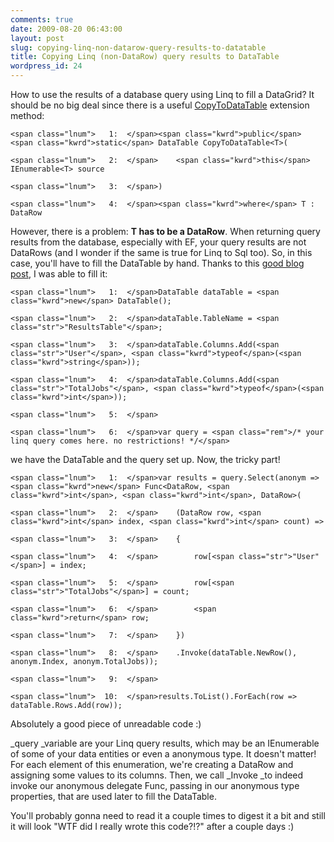 ```yaml
---
comments: true
date: 2009-08-20 06:43:00
layout: post
slug: copying-linq-non-datarow-query-results-to-datatable
title: Copying Linq (non-DataRow) query results to DataTable
wordpress_id: 24
---
```


How to use the results of a database query using Linq to fill a DataGrid? It should be no big deal since there is a useful [CopyToDataTable](http://msdn.microsoft.com/en-us/library/bb396189.aspx) extension method:
    
    <span class="lnum">   1:  </span><span class="kwrd">public</span> <span class="kwrd">static</span> DataTable CopyToDataTable<T>(
    
    <span class="lnum">   2:  </span>    <span class="kwrd">this</span> IEnumerable<T> source
    
    <span class="lnum">   3:  </span>)
    
    <span class="lnum">   4:  </span><span class="kwrd">where</span> T : DataRow

However, there is a problem: **T has to be a DataRow**. When returning query results from the database, especially with EF, your query results are not DataRows (and I wonder if the same is true for Linq to Sql too). So, in this case, you'll have to fill the DataTable by hand. Thanks to this [good blog post](http://unboxedsolutions.com/sean/archive/2009/06/06/15961.aspx), I was able to fill it:
    
    <span class="lnum">   1:  </span>DataTable dataTable = <span class="kwrd">new</span> DataTable();
    
    <span class="lnum">   2:  </span>dataTable.TableName = <span class="str">"ResultsTable"</span>;
    
    <span class="lnum">   3:  </span>dataTable.Columns.Add(<span class="str">"User"</span>, <span class="kwrd">typeof</span>(<span class="kwrd">string</span>));
    
    <span class="lnum">   4:  </span>dataTable.Columns.Add(<span class="str">"TotalJobs"</span>, <span class="kwrd">typeof</span>(<span class="kwrd">int</span>));
    
    <span class="lnum">   5:  </span> 
    
    <span class="lnum">   6:  </span>var query = <span class="rem">/* your linq query comes here. no restrictions! */</span>

we have the DataTable and the query set up. Now, the tricky part! 
    
    <span class="lnum">   1:  </span>var results = query.Select(anonym => <span class="kwrd">new</span> Func<DataRow, <span class="kwrd">int</span>, <span class="kwrd">int</span>, DataRow>(
    
    <span class="lnum">   2:  </span>    (DataRow row, <span class="kwrd">int</span> index, <span class="kwrd">int</span> count) =>
    
    <span class="lnum">   3:  </span>    {
    
    <span class="lnum">   4:  </span>        row[<span class="str">"User"</span>] = index;
    
    <span class="lnum">   5:  </span>        row[<span class="str">"TotalJobs"</span>] = count;
    
    <span class="lnum">   6:  </span>        <span class="kwrd">return</span> row;
    
    <span class="lnum">   7:  </span>    })
    
    <span class="lnum">   8:  </span>    .Invoke(dataTable.NewRow(), anonym.Index, anonym.TotalJobs));
    
    <span class="lnum">   9:  </span> 
    
    <span class="lnum">  10:  </span>results.ToList().ForEach(row => dataTable.Rows.Add(row));

Absolutely a good piece of unreadable code :)

_query _variable are your Linq query results, which may be an IEnumerable of some of your data entities or even a anonymous type. It doesn't matter! For each element of this enumeration, we're creating a DataRow and assigning some values to its columns. Then, we call _Invoke _to indeed invoke our anonymous delegate Func, passing in our anonymous type properties, that are used later to fill the DataTable.

You'll probably gonna need to read it a couple times to digest it a bit and still it will look "WTF did I really wrote this code?!?" after a couple days :) 
